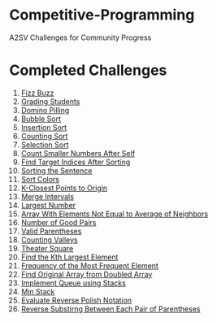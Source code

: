 # Competitive-Programming
A2SV Challenges for Community Progress






# Completed Challenges

1) [Fizz Buzz](https://github.com/CodEZ47/Competitive-Programming/blob/main/Fizz%20Buzz/fizz-buzz.js)
2) [Grading Students](https://github.com/CodEZ47/Competitive-Programming/blob/main/Grading%20Students/grading-students.js)
3) [Domino Pilling](https://github.com/CodEZ47/Competitive-Programming/blob/main/Domino%20Piling/domino_piling.cpp)
4) [Bubble Sort](https://github.com/CodEZ47/Competitive-Programming/blob/main/Bubble%20Sort/bubble-sort.js)
5) [Insertion Sort](https://github.com/CodEZ47/Competitive-Programming/blob/main/Insertion%20Sort/insertion-sort.js)
6) [Counting Sort](https://github.com/CodEZ47/Competitive-Programming/blob/main/Counting%20Sort/counting-sort.js)
7) [Selection Sort](https://github.com/CodEZ47/Competitive-Programming/blob/main/Selection%20Sort/selection-sort.js)
8) [Count Smaller Numbers After Self](https://github.com/CodEZ47/Competitive-Programming/blob/main/Count%20Smaller%20Numbers%20After%20Self/CSNAS.js)
9) [Find Target Indices After Sorting](https://github.com/CodEZ47/Competitive-Programming/blob/main/Find%20Target%20Indices%20After%20Sorting/FTIAS.js)
10) [Sorting the Sentence](https://github.com/CodEZ47/Competitive-Programming/blob/main/Sorting%20the%20Sentence/sos.js)
11) [Sort Colors](https://github.com/CodEZ47/Competitive-Programming/blob/main/Sort%20Colors/sort-colors.js)
12) [K-Closest Points to Origin](https://github.com/CodEZ47/Competitive-Programming/blob/main/K%20Closest%20Points%20to%20Origin/KCPO.js)
13) [Merge Intervals](https://github.com/CodEZ47/Competitive-Programming/blob/main/Merge%20Intervals/merge-intervals.js)
14) [Largest Number](https://github.com/CodEZ47/Competitive-Programming/blob/main/Largest%20Number/largest-number.js)
15) [Array With Elements Not Equal to Average of Neighbors](https://github.com/CodEZ47/Competitive-Programming/blob/main/Array%20With%20Elements%20Not%20Equal%20to%20Average%20of%20Neighbors/AWENEAN.js)
16) [Number of Good Pairs](https://github.com/CodEZ47/Competitive-Programming/blob/main/Number%20of%20Good%20Pairs/NoGP.js)
17) [Valid Parentheses](https://github.com/CodEZ47/Competitive-Programming/blob/main/Valid%20Parentheses/valid-parentheses.js)
18) [Counting Valleys](https://github.com/CodEZ47/Competitive-Programming/blob/main/Counting%20Valleys/counting-valleys.js)
19) [Theater Square](https://github.com/CodEZ47/Competitive-Programming/blob/main/Theater%20Square/theater-square.js)
20) [Find the Kth Largest Element](https://github.com/CodEZ47/Competitive-Programming/blob/main/Find%20the%20Kth%20Largest%20Element/FtKLE.js)
21) [Frequency of the Most Frequent Element](https://github.com/CodEZ47/Competitive-Programming/blob/main/Frequency%20of%20the%20Most%20Frequent%20Element/FotMFE.js)
22) [Find Original Array from Doubled Array](https://github.com/CodEZ47/Competitive-Programming/blob/main/Find%20Original%20Array%20From%20Doubled%20Array/FOAFDA.js)
23) [Implement Queue using Stacks](https://github.com/CodEZ47/Competitive-Programming/blob/main/Implement%20Queue%20using%20Stacks/implement-queue-using-stacks.Js)
24) [Min Stack](https://github.com/CodEZ47/Competitive-Programming/blob/main/Min%20Stack/min-stack.js)
25) [Evaluate Reverse Polish Notation](https://github.com/CodEZ47/Competitive-Programming/blob/main/Evaluate%20Reverse%20Polish%20Notation/ERPN.js)
26) [Reverse Substirng Between Each Pair of Parentheses]((https://github.com/CodEZ47/Competitive-Programming/blob/main/Reverse%20Substirng%20Between%20Each%20Pair%20of%20Parentheses/RSBEPoP.js))
